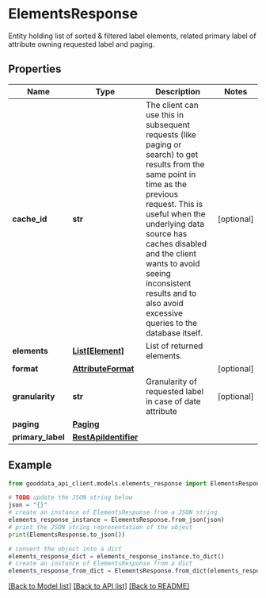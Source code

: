 # ElementsResponse

Entity holding list of sorted & filtered label elements, related primary label of attribute owning requested label and paging.

## Properties

Name | Type | Description | Notes
------------ | ------------- | ------------- | -------------
**cache_id** | **str** | The client can use this in subsequent requests (like paging or search) to get results from the same point in time as the previous request. This is useful when the underlying data source has caches disabled and the client wants to avoid seeing inconsistent results and to also avoid excessive queries to the database itself. | [optional] 
**elements** | [**List[Element]**](Element.md) | List of returned elements. | 
**format** | [**AttributeFormat**](AttributeFormat.md) |  | [optional] 
**granularity** | **str** | Granularity of requested label in case of date attribute | [optional] 
**paging** | [**Paging**](Paging.md) |  | 
**primary_label** | [**RestApiIdentifier**](RestApiIdentifier.md) |  | 

## Example

```python
from gooddata_api_client.models.elements_response import ElementsResponse

# TODO update the JSON string below
json = "{}"
# create an instance of ElementsResponse from a JSON string
elements_response_instance = ElementsResponse.from_json(json)
# print the JSON string representation of the object
print(ElementsResponse.to_json())

# convert the object into a dict
elements_response_dict = elements_response_instance.to_dict()
# create an instance of ElementsResponse from a dict
elements_response_from_dict = ElementsResponse.from_dict(elements_response_dict)
```
[[Back to Model list]](../README.md#documentation-for-models) [[Back to API list]](../README.md#documentation-for-api-endpoints) [[Back to README]](../README.md)


